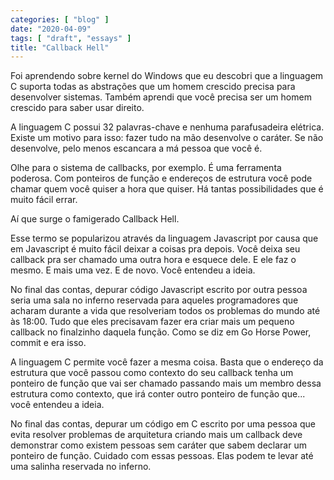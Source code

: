 ```yaml
---
categories: [ "blog" ]
date: "2020-04-09"
tags: [ "draft", "essays" ]
title: "Callback Hell"
---
```

Foi aprendendo sobre kernel do Windows que eu descobri que a linguagem C suporta todas as abstrações que um homem crescido precisa para desenvolver sistemas. Também aprendi que você precisa ser um homem crescido para saber usar direito.

A linguagem C possui 32 palavras-chave e nenhuma parafusadeira elétrica. Existe um motivo para isso: fazer tudo na mão desenvolve o caráter. Se não desenvolve, pelo menos escancara a má pessoa que você é.

Olhe para o sistema de callbacks, por exemplo. É uma ferramenta poderosa. Com ponteiros de função e endereços de estrutura você pode chamar quem você quiser a hora que quiser. Há tantas possibilidades que é muito fácil errar.

Aí que surge o famigerado Callback Hell.

Esse termo se popularizou através da linguagem Javascript por causa que em Javascript é muito fácil deixar a coisas pra depois. Você deixa seu callback pra ser chamado uma outra hora e esquece dele. E ele faz o mesmo. E mais uma vez. E de novo. Você entendeu a ideia.

No final das contas, depurar código Javascript escrito por outra pessoa seria uma sala no inferno reservada para aqueles programadores que acharam durante a vida que resolveriam todos os problemas do mundo até às 18:00. Tudo que eles precisavam fazer era criar mais um pequeno callback no finalzinho daquela função. Como se diz em Go Horse Power, commit e era isso.

A linguagem C permite você fazer a mesma coisa. Basta que o endereço da estrutura que você passou como contexto do seu callback tenha um ponteiro de função que vai ser chamado passando mais um membro dessa estrutura como contexto, que irá conter outro ponteiro de função que... você entendeu a ideia.

No final das contas, depurar um código em C escrito por uma pessoa que evita resolver problemas de arquitetura criando mais um callback deve demonstrar como existem pessoas sem caráter que sabem declarar um ponteiro de função. Cuidado com essas pessoas. Elas podem te levar até uma salinha reservada no inferno.
